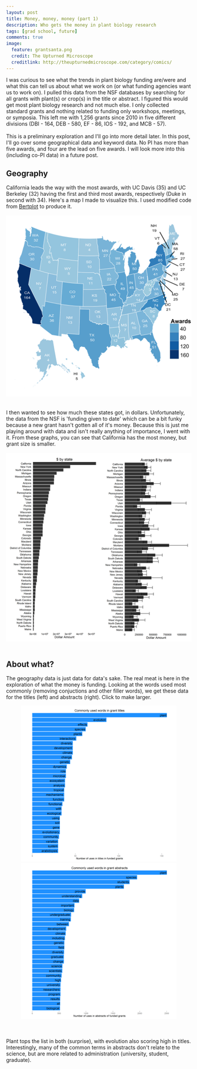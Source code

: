 ```yaml
---
layout: post
title: Money, money, money (part 1)
description: Who gets the money in plant biology research
tags: [grad school, future]
comments: true
image:
  feature: grantsanta.png
  credit: The Upturned Microscope
  creditlink: http://theupturnedmicroscope.com/category/comics/
---
```

I was curious to see what the trends in plant biology funding are/were and what this can tell us about what we work on (or what funding agencies want us to work on). I pulled this data from the NSF databases by searching for all grants with plant(s) or crop(s) in the title or abstract. I figured this would get most plant biology research and not much else. I only collected standard grants and nothing related to funding only workshops, meetings, or symposia.  This left me with 1,256 grants since 2010 in five different divisions (DBI - 164, DEB - 580, EF - 86, IOS - 192, and MCB - 57). 
<br><br>
This is a preliminary exploration and I'll go into more detail later. In this post, I'll go over some geographical data and keyword data.  No PI has more than five awards, and four are the lead on five awards. I will look more into this (including co-PI data) in a future post.

## Geography

California leads the way with the most awards, with UC Davis (35) and UC Berkeley (32) having the first and third most awards, respectively (Duke in second with 34). Here's a map I made to visualize this. I used modified code from [Bertplot](http://www.bertplot.com/visualization/?p=524#comments) to produce it.
<br><br>
<a href="/images/funding/Map.png"><img src="/images/funding/Map.png" alt="Funding by state"></a>
<br><br>

I then wanted to see how much these states got, in dollars. Unfortunately, the data from the NSF is 'funding given to date' which can be a bit funky because a new grant hasn't gotten all of it's money. Because this is just me playing around with data and isn't really anything of importance, I went with it. From these graphs, you can see that California has the most money, but grant size is smaller.
<br><br>
<a href="/images/funding/by_state.png"><img src="/images/funding/by_state.png" alt="Funding by state"></a>
<br><br>

## About what?
The geography data is just data for data's sake. The real meat is here in the exploration of what the money is funding. Looking at the words used most commonly (removing conjuctions and other filler words), we get these data for the titles (left) and abstracts (right). Click to make larger.
<br>
<figure class = "half">
	<a href="/images/funding/Plot_Common_words.png"><img src="/images/funding/Plot_Common_words.png" alt="Keywords in titles"></a>
	<a href="/images/funding/Plot_Common_words_abs.png"><img src="/images/funding/Plot_Common_words_abs.png" alt="Keywords in abstracts"></a>
</figure>
<br><br>
Plant tops the list in both (surprise), with evolution also scoring high in titles. Interestingly, many of the common terms in abstracts don't relate to the science, but are more related to administration (university, student, graduate). 